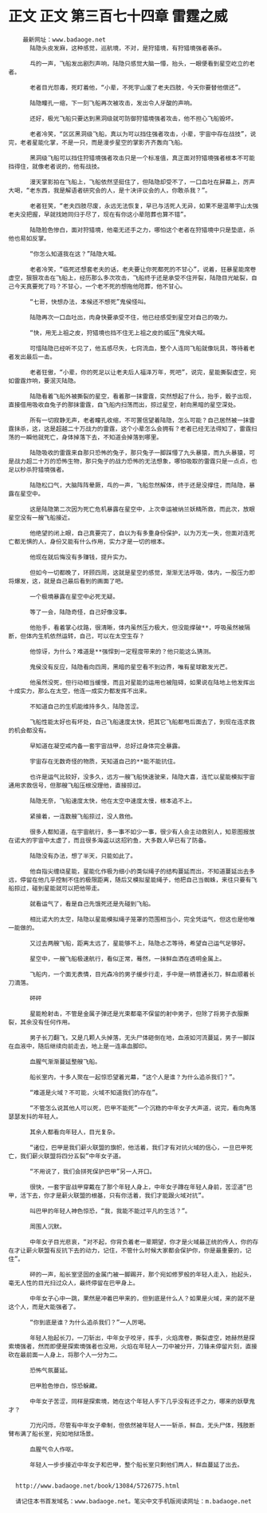 # 正文 正文 第三百七十四章 雷霆之威
        最新网址：www.badaoge.net
          陆隐头皮发麻，这种感觉，巡航境，不对，是狩猎境，有狩猎境强者袭杀。
      
          乓的一声，飞船发出剧烈声响，陆隐只感觉大脑一懵，抬头，一眼便看到星空屹立的老者。
      
          老者目光怨毒，死盯着他，“小辈，不死宇山废了老夫四肢，今天你要替他偿还”。
      
          陆隐瞳孔一缩，下一刻飞船再次被攻击，发出令人牙酸的声响。
      
          还好，极光飞船只要达到黑洞级就可防御狩猎境强者攻击，他不担心飞船毁坏。
      
          老者冷笑，“区区黑洞级飞船，真以为可以挡住强者攻击，小辈，宇宙中存在战技”，说完，老者星能化掌，不是一只，而是漫步星空的掌影齐齐轰向飞船。
      
          黑洞级飞船可以挡住狩猎境强者攻击只是一个标准值，真正面对狩猎境强者根本不可能挡得住，就像老者说的，他有战技。
      
          漫天掌影拍在飞船上，飞船依然坚挺住了，但陆隐却受不了，一口血吐在屏幕上，厉声大喝，“老东西，我是解语者研究会的人，是十决评议会的人，你敢杀我？”。
      
          老者狂笑，“老夫四肢尽废，永远无法恢复，早已与活死人无异，如果不是温蒂宇山太强老夫没把握，早就找她同归于尽了，现在有你这小辈陪葬也算不错”。
      
          陆隐脸色惨白，面对狩猎境，他毫无还手之力，哪怕这个老者在狩猎境中只是垫底，杀他也易如反掌。
      
          “你怎么知道我在这？”陆隐大喊。
      
          老者冷笑，“临死还想套老夫的话，老夫要让你死都死的不甘心”，说着，狂暴星能席卷虚空，狠狠攻击在飞船上，经历那么多次攻击，飞船终于还是承受不住开裂，陆隐目光眦裂，自己今天真要死了吗？不甘心，一个老不死的想拖他陪葬，他不甘心。
      
          “七哥，快想办法，本候还不想死”鬼侯怪叫。
      
          陆隐再次一口血吐出，肉身快要承受不住，他已经感受到星空对自己的吸力。
      
          “快，用无上祖之皮，狩猎境也挡不住无上祖之皮的威压”鬼侯大喊。
      
          可惜陆隐已经听不见了，他五感尽失，七窍流血，整个人连同飞船就像玩具，等待着老者发出最后一击。
      
          老者狂傲，“小辈，你的死足以让老夫后人福泽万年，死吧”，说完，星能撕裂虚空，宛如雷霆炸响，要泯灭陆隐。
      
          陆隐看着飞船外被撕裂的星空，看着那一抹雷霆，突然想起了什么，抬手，骰子出现，直接借用吸收自兔子的那抹雷霆，自飞船内扫荡而出，掠过星空，射向黑暗的星空深处。
      
          所有一切寂静无声，老者瞳孔收缩，不可置信望着陆隐，怎么可能？自己居然被一抹雷霆抹杀，这，这是超越二十万战力的雷霆，这个小辈怎么会拥有？老者已经无法得知了，雷霆扫荡的一瞬他就死亡，身体掉落下去，不知道会掉落到哪里。
      
          陆隐吸收的雷霆来自那只恐怖的兔子，那只兔子一脚踩懵了九头暴猿，而九头暴猿，可是战力超二十万的恐怖生物，那只兔子的战力恐怖的无法想象，哪怕吸取的雷霆只是一点点，也足以秒杀狩猎境强者。
      
          陆隐松口气，大脑阵阵晕厥，乓的一声，飞船忽然解体，终于还是没撑住，而陆隐，暴露在星空中。
      
          这是陆隐第二次因为死亡危机暴露在星空中，上次幸运被纳兰妖精所救，而此次，放眼星空没有一艘飞船接近。
      
          他绝望的闭上眼，自己真要完了，自以为有多重身份保护，以为万无一失，但面对连死亡都无惧的人，身份又能有什么作用，实力才是一切的根本。
      
          他现在就后悔没有多赚钱，提升实力。
      
          但如今一切都晚了，环顾四周，这就是星空的感觉，渐渐无法呼吸，体内，一股压力即将爆发，这，就是自己最后看到的画面了吧。
      
          一个极境暴露在星空中必死无疑。
      
          等了一会，陆隐奇怪，自己好像没事。
      
          他抬手，看着掌心纹路，很清晰，体内虽然压力极大，但没能撑破**，呼吸虽然被隔断，但体内生机依然运转，自己，可以在太空生存？
      
          他惊讶，为什么？难道是**强悍到一定程度带来的？他只能这么猜测。
      
          鬼侯没有反应，陆隐看向四周，黑暗的星空看不到边界，唯有星球散发光芒。
      
          他虽然没死，但行动相当缓慢，而且对星能的运用也被阻碍，如果说在陆地上他发挥出十成实力，那么在太空，他连一成实力都发挥不出来。
      
          不知道自己的生机能维持多久，陆隐苦涩。
      
          飞船性能太好也有坏处，自己飞船速度太快，把其它飞船都甩后面去了，到现在连求救的机会都没有。
      
          早知道在凝空戒内备一套宇宙战甲，总好过身体完全暴露。
      
          宇宙存在无数奇怪的物质，天知道自己的**能不能抗住。
      
          也许是运气比较好，没多久，远方一艘飞船快速驶来，陆隐大喜，连忙以星能模拟宇宙通用求救信号，但那艘飞船压根没理他，直接掠过。
      
          陆隐无奈，飞船速度太快，他在太空中速度太慢，根本追不上。
      
          紧接着，一连数艘飞船掠过，没人救他。
      
          很多人都知道，在宇宙航行，多一事不如少一事，很少有人会主动救别人，知恩图报放在诺大的宇宙中太虚了，而且很多海盗以这招钓鱼，大多数人早已有了防备。
      
          陆隐没有办法，想了半天，只能如此了。
      
          他自指尖缠绕星能，星能化作极为细小的类似绳子的结构蔓延而出，不知道蔓延出去多远，停留在他几乎控制不住的极限距离，随后又模拟星能绳子，他把自己当蜘蛛，来往只要有飞船掠过，碰到星能就可以把他带走。
      
          就看运气了，看是自己先饿死还是先碰到飞船。
      
          相比诺大的太空，陆隐以星能模拟绳子笼罩的范围相当小，完全凭运气，但这也是他唯一能做的。
      
          又过去两艘飞船，距离太远了，星能够不上，陆隐忐忑等待，希望自己运气足够好。
      
          星空中，一艘飞船极速航行，看似正常，蓦然，一抹鲜血洒在透明金属上。
      
          飞船内，一个面无表情，目光森冷的男子缓步行走，手中是一柄普通长刀，鲜血顺着长刀滴落。
      
          砰砰
      
          星能枪射击，不管是金属子弹还是光束都毫不保留的射中男子，但除了将男子衣服撕裂，其余没有任何作用。
      
          男子长刀翻飞，又是几颗人头掉落，无头尸体砸倒在地，血液如河流蔓延，男子一脚踩在血液中，随后继续向前走去，地上是一连串血脚印。
      
          血腥气渐渐蔓延整艘飞船。
      
          船长室内，十多人聚在一起惊恐望着光幕，“这个人是谁？为什么追杀我们？”。
      
          “难道是火域？不可能，火域不知道我们的存在”。
      
          “不管怎么说其他人可以死，巴甲不能死”一个沉稳的中年女子大声道，说完，看向角落瑟瑟发抖的年轻人。
      
          其余人都看向年轻人，目光复杂。
      
          “诸位，巴甲是我们薪火联盟的旗帜，他活着，我们才有对抗火域的信心，一旦巴甲死亡，我们薪火联盟将四分五裂”中年女子道。
      
          “不用说了，我们会拼死保护巴甲”另一人开口。
      
          很快，一套宇宙战甲穿戴在了那个年轻人身上，中年女子蹲在年轻人身前，苦涩道“巴甲，活下去，你才是薪火联盟的根基，只有你活着，我们才能跟火域对抗”。
      
          叫巴甲的年轻人神色惊恐，“我，我能不能过平凡的生活？”。
      
          周围人沉默。
      
          中年女子目光悲哀，“对不起，你背负着老一辈期望，你才是火域最正统的传人，你的存在才让薪火联盟有反抗下去的动力，记住，不管什么时候大家都会保护你，你是最重要的，记住”。
      
          砰的一声，船长室坚固的金属门被一脚踢开，那个宛如修罗般的年轻人走入，抬起头，毫无人性的目光扫过众人，最终停留在巴甲身上。
      
          中年女子心中一跳，果然是冲着巴甲来的，但到底是什么人？如果是火域，来的就不是这个人，而是大能强者了。
      
          “你到底是谁？为什么追杀我们？”一人厉喝。
      
          年轻人抬起长刀，一刀斩出，中年女子咬牙，挥手，火焰席卷，撕裂虚空，她赫然是探索境强者，然而即便是探索境强者也没用，火焰在年轻人一刀中被分开，刀锋未停留片刻，直接砍在最前面一人身上，将那个人一分为二。
      
          恐怖气氛蔓延。
      
          巴甲脸色惨白，惊恐躲藏。
      
          中年女子苦涩，同样是探索境，她在这个年轻人手下几乎没有还手之力，哪来的妖孽鬼才？
      
          刀光闪烁，尽管有中年女子牵制，但依然被年轻人一一斩杀，鲜血，无头尸体，残肢断臂布满了船长室，宛如地狱场景。
      
          血腥气令人作呕。
      
          年轻人一步步接近中年女子和巴甲，整个船长室只剩他们两人，鲜血蔓延了出去。
      
      
      http://www.badaoge.net/book/13084/5726775.html
      
      请记住本书首发域名：www.badaoge.net。笔尖中文手机版阅读网址：m.badaoge.net